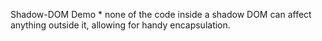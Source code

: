 Shadow-DOM Demo
*
none of the code inside a shadow DOM can affect anything outside it, allowing for handy encapsulation.


